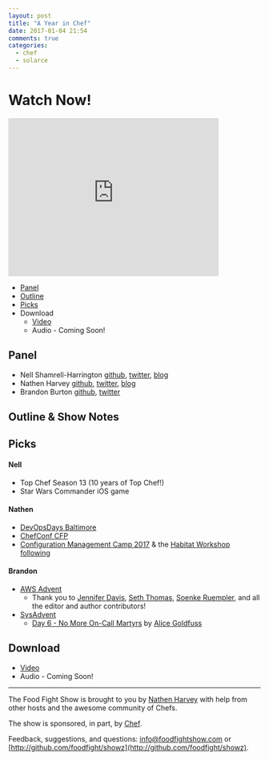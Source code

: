 ```yaml
---
layout: post
title: "A Year in Chef"
date: 2017-01-04 21:54
comments: true
categories:
  - chef
  - solarce
---
```


# Watch Now!

<iframe width="420" height="315" src="http://www.youtube.com/embed/Llo-DKBRAs4" frameborder="0" allowfullscreen></iframe>

* [Panel](http://foodfightshow.org/2017/01/new-year.html#panel)
* [Outline](http://foodfightshow.org/2017/01/new-year.html#outline)
* [Picks](http://foodfightshow.org/2017/01/new-year.html#picks)
* Download
  * [Video](http://youtu.be/Llo-DKBRAs4)
  * Audio - Coming Soon!

Panel<a name="panel"></a>
-----

* Nell Shamrell-Harrington [github](https://github.com/nellshamrell), [twitter](https://twitter.com/nellshamrell), [blog](http://nellshamrell.com/)
* Nathen Harvey [github](http://github.com/nathenharvey), [twitter](http://twitter.com/nathenharvey), [blog](http://nathenharvey.com)
* Brandon Burton [github](http://github.com/solarce), [twitter](https://twitter.com/solarce)

Outline & Show Notes<a name="outline"></a>
-------

Picks<a name="picks"></a>
-----

#### Nell

* Top Chef Season 13 (10 years of Top Chef!)
* Star Wars Commander iOS game

#### Nathen

* [DevOpsDays Baltimore](https://www.devopsdays.org/events/2017-baltimore/welcome/)
* [ChefConf CFP](https://chefconf.chef.io/2017/)
* [Configuration Management Camp 2017](http://cfgmgmtcamp.eu/) & the [Habitat Workshop following](http://cfgmgmtcamp.eu/fringe.html#habitat)


#### Brandon

* [AWS Advent](https://www.awsadvent.com/)
  * Thank you to [Jennifer Davis](https://twitter.com/sigje), [Seth Thomas](https://twitter.com/cheeseplus), [Soenke Ruempler](https://twitter.com/s0enke), and all the editor and author contributors!
* [SysAdvent](https://sysadvent.blogspot.com)
  * [Day 6 - No More On-Call Martyrs](https://sysadvent.blogspot.com/2016/12/day-6-no-more-on-call-martyrs.html) by [Alice Goldfuss](https://twitter.com/alicegoldfuss)

Download
--------
* [Video](http://youtu.be/Llo-DKBRAs4)
* Audio - Coming Soon!

<hr />

The Food Fight Show is brought to you by [Nathen Harvey](https://twitter.com/nathenharvey) with help from other hosts and the awesome community of Chefs.

The show is sponsored, in part, by [Chef](http://www.chef.io).

Feedback, suggestions, and questions:  [info@foodfightshow.com](mailto:info@foodfightshow.com) or  [http://github.com/foodfight/showz](http://github.com/foodfight/showz).

